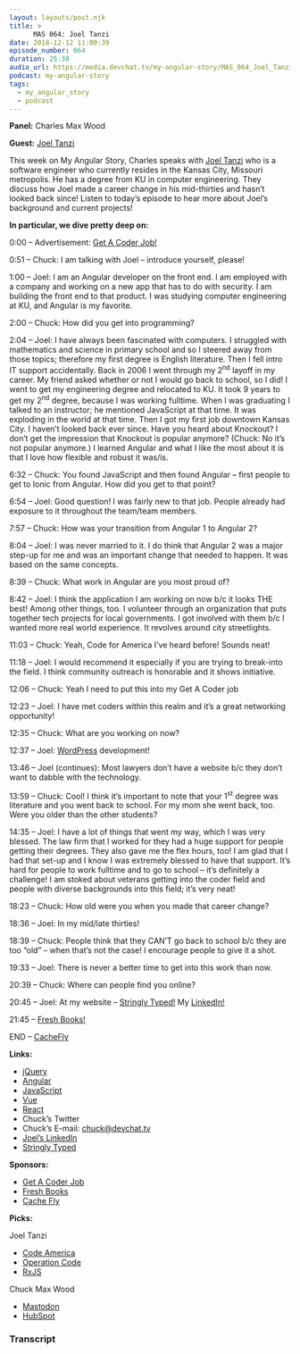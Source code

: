 ```yaml
---
layout: layouts/post.njk
title: >
      MAS 064: Joel Tanzi
date: 2018-12-12 11:00:39
episode_number: 064
duration: 25:38
audio_url: https://media.devchat.tv/my-angular-story/MAS_064_Joel_Tanzi.mp3
podcast: my-angular-story
tags: 
  - my_angular_story
  - podcast
---
```


 **Panel:** Charles Max Wood

**Guest:** [Joel Tanzi](https://www.linkedin.com/in/joeltanzi)

This week on My Angular Story, Charles speaks with [Joel Tanzi](https://www.linkedin.com/in/joeltanzi) who is a software engineer who currently resides in the Kansas City, Missouri metropolis. He has a degree from KU in computer engineering. They discuss how Joel made a career change in his mid-thirties and hasn’t looked back since! Listen to today’s episode to hear more about Joel’s background and current projects!&nbsp;

**In particular, we dive pretty deep on:**

0:00 – Advertisement: [Get A Coder Job!](https://devchat.tv/get-a-coder-job/)

0:51 – Chuck: I am talking with Joel – introduce yourself, please!

1:00 – Joel: I am an Angular developer on the front end. I am employed with a company and working on a new app that has to do with security. I am building the front end to that product. I was studying computer engineering at KU, and Angular is my favorite.

2:00 – Chuck: How did you get into programming?

2:04 – Joel: I have always been fascinated with computers. I struggled with mathematics and science in primary school and so I steered away from those topics; therefore my first degree is English literature. Then I fell intro IT support accidentally. Back in 2006 I went through my 2<sup>nd</sup> layoff in my career. My friend asked whether or not I would go back to school, so I did! I went to get my engineering degree and relocated to KU. It took 9 years to get my 2<sup>nd</sup> degree, because I was working fulltime. When I was graduating I talked to an instructor; he mentioned JavaScript at that time. It was exploding in the world at that time. Then I got my first job downtown Kansas City. I haven’t looked back ever since. Have you heard about Knockout? I don’t get the impression that Knockout is popular anymore? (Chuck: No it’s not popular anymore.) I learned Angular and what I like the most about it is that I love how flexible and robust it was/is.

6:32 – Chuck: You found JavaScript and then found Angular – first people to get to Ionic from Angular. How did you get to that point?

6:54 – Joel: Good question! I was fairly new to that job. People already had exposure to it throughout the team/team members.

7:57 – Chuck: How was your transition from Angular 1 to Angular 2?

8:04 – Joel: I was never married to it. I do think that Angular 2 was a major step-up for me and was an important change that needed to happen. It was based on the same concepts.

8:39 – Chuck: What work in Angular are you most proud of?

8:42 – Joel: I think the application I am working on now b/c it looks THE best! Among other things, too. I volunteer through an organization that puts together tech projects for local governments. I got involved with them b/c I wanted more real world experience. It revolves around city streetlights.

11:03 – Chuck: Yeah, Code for America I’ve heard before! Sounds neat!

11:18 – Joel: I would recommend it especially if you are trying to break-into the field. I think community outreach is honorable and it shows initiative.

12:06 – Chuck: Yeah I need to put this into my Get A Coder job

12:23 – Joel: I have met coders within this realm and it’s a great networking opportunity!

12:35 – Chuck: What are you working on now?

12:37 – Joel: [WordPress](https://wordpress.com/create/?utm_source=adwords&utm_medium=cpc&keyword=wordpress&creative=277412335409&campaignid=998785131&adgroupid=53026924047&matchtype=e&device=c&network=g&sgmt=gb&utm_source=adwords&utm_campaign=Google_WPcom_Search_Brand_Desktop_US_en&utm_medium=cpc&keyword=wordpress&creative=277412335409&campaignid=998785131&adgroupid=53026924047&matchtype=e&device=c&network=g&targetid=kwd-295456403946&locationid=9027276&gclid=EAIaIQobChMI5MLype6Y3wIVCwBpCh2mvQHgEAAYASAAEgI9bvD_BwE) development!

13:46 – Joel (continues): Most lawyers don’t have a website b/c they don’t want to dabble with the technology.

13:59 – Chuck: Cool! I think it’s important to note that your 1<sup>st</sup> degree was literature and you went back to school. For my mom she went back, too. Were you older than the other students?

14:35 – Joel: I have a lot of things that went my way, which I was very blessed. The law firm that I worked for they had a huge support for people getting their degrees. They also gave me the flex hours, too! I am glad that I had that set-up and I know I was extremely blessed to have that support. It’s hard for people to work fulltime and to go to school – it’s definitely a challenge! I am stoked about veterans getting into the coder field and people with diverse backgrounds into this field; it’s very neat!

18:23 – Chuck: How old were you when you made that career change?

18:36 – Joel: In my mid/late thirties!

18:39 – Chuck: People think that they CAN’T go back to school b/c they are too “old” – when that’s not the case! I encourage people to give it a shot.&nbsp;

19:33 – Joel: There is never a better time to get into this work than now.

20:39 – Chuck: Where can people find you online?

20:45 – Joel: At my website – [Stringly Typed!](http://stringlytyped.tech) My [LinkedIn!](https://www.linkedin.com/in/joeltanzi)

21:45 – [Fresh Books!](https://www.freshbooks.com/?ref=ppc-fb&campaignid=717543354&adgroupid=51893696397&targetid=kwd-298507762065&crid=285105591548&dv=c&ntwk=g&source=GOOGLE&gclid=EAIaIQobChMIw9ygzoDB3gIVD0sNCh2zHQSlEAAYAiAAEgIltfD_BwE&gclsrc=aw.ds)

END – [CacheFly](https://www.cachefly.com)

**Links:**

- [jQuery](https://jquery.com)
- [Angular](https://angular.io)
- [JavaScript](https://www.google.com/search?client=safari&rls=en&q=javascript&ie=UTF-8&oe=UTF-8)
- [Vue](https://vuejs.org)
- [React](https://reactjs.org)
- Chuck’s Twitter
- Chuck’s E-mail: [chuck@devchat.tv](mailto:chuck@devchat.tv)
- [Joel’s LinkedIn](https://www.linkedin.com/in/joeltanzi)
- [Stringly Typed](http://stringlytyped.tech)

**Sponsors:**

- [Get A Coder Job](https://devchat.tv/get-a-coder-job/)
- [Fresh Books](https://www.freshbooks.com)
- [Cache Fly](https://www.cachefly.com)

**Picks:**

Joel Tanzi

- [Code America](https://www.codeforamerica.org)
- [Operation Code](https://operationcode.org)
- [RxJS](https://rxjs-dev.firebaseapp.com)

Chuck Max Wood

- [Mastodon](https://joinmastodon.org)
- [HubSpot](https://www.hubspot.com)


### Transcript


